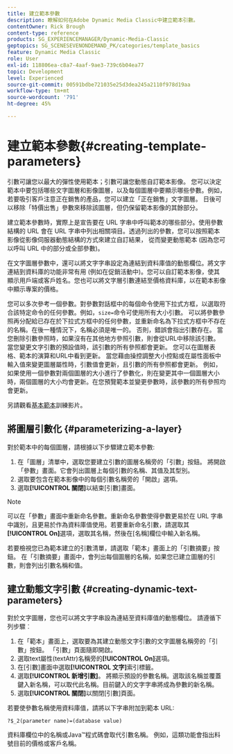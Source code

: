 ```yaml
---
title: 建立範本參數
description: 瞭解如何在Adobe Dynamic Media Classic中建立範本引數。
contentOwner: Rick Brough
content-type: reference
products: SG_EXPERIENCEMANAGER/Dynamic-Media-Classic
geptopics: SG_SCENESEVENONDEMAND_PK/categories/template_basics
feature: Dynamic Media Classic
role: User
exl-id: 118806ea-c8a7-4aaf-9ae3-739c6b04ea77
topic: Development
level: Experienced
source-git-commit: 00591bdbe721035e25d3dea245a2110f978d19aa
workflow-type: tm+mt
source-wordcount: '791'
ht-degree: 45%

---
```


# 建立範本參數{#creating-template-parameters}

引數可讓您以最大的彈性使用範本；引數可讓您動態自訂範本影像。 您可以決定範本中要包括哪些文字圖層和影像圖層，以及每個圖層中要顯示哪些參數。例如，若要吸引客戶注意正在銷售的產品，您可以建立「正在銷售」文字圖層。 日後可以移除「特價出售」參數來移除該圖層，但仍保留範本影像的其餘部分。

建立範本參數時，實際上是宣告要在 URL 字串中呼叫範本的哪些部分。使用參數結構的 URL 會在 URL 字串中列出相關項目。透過列出的參數，您可以按照範本影像從影像伺服器動態結構的方式來建立自訂結果， 從而變更動態範本 (因為您可以呼叫 URL 中的部分或全部參數)。

在文字圖層參數中，還可以將文字字串設定為連結到資料庫值的動態欄位。將文字連結到資料庫的功能非常有用 (例如在促銷活動中)。您可以自訂範本影像，使其顯示用戶端或客戶姓名。您也可以將文字層引數連結至價格資料庫，以在範本影像中顯示專案的價格。

您可以多次參考一個參數。對參數對話框中的每個命令使用下拉式方框，以選取符合該特定命令的任何參數。例如，`size=`命令可使用所有大小引數。 可以將參數參照再分配給已存在於下拉式方框中的任何參數，並重新命名為下拉式方框中不存在的名稱。在後一種情況下，名稱必須是唯一的。 否則，錯誤會指出引數存在。 當您刪除引數參照時，如果沒有在其他地方參照引數，則會從URL中移除該引數。 當您變更文字引數的預設值時，該引數的所有參照都會更新。 您可以在圖層表格、範本的演算和URL中看到更新。 當您藉由操控調整大小控點或在屬性面板中輸入值來變更圖層屬性時，引數值會更新，且引數的所有參照都會更新。 例如，如果使用一個參數對兩個圖層的大小進行了參數化，則在變更其中一個圖層大小時，兩個圖層的大小均會更新。在您預覽範本並變更參數時，該參數的所有參照均會更新。

另請觀看[基本範本](https://s7d5.scene7.com/s7viewers/html5/VideoViewer.html?videoserverurl=https://s7d5.scene7.com/is/content/&amp;emailurl=https://s7d5.scene7.com/s7/emailFriend&amp;serverUrl=https://s7d5.scene7.com/is/image/&amp;config=Scene7SharedAssets/Universal_HTML5_Video&amp;contenturl=https://s7d5.scene7.com/skins/&amp;asset=S7tutorials/553_Template%20Basics_converted%20renamed_Dynamic%20Banners-AVS)訓練影片。

## 將圖層引數化 {#parameterizing-a-layer}

對於範本中的每個圖層，請根據以下步驟建立範本參數:

1. 在「圖層」清單中，選取您要建立引數的圖層名稱旁的「引數」按鈕。 將開啟「參數」畫面。它會列出圖層上每個引數的名稱、其值及其型別。
1. 選取要包含在範本影像中的每個引數名稱旁的「開啟」選項。
1. 選取&#x200B;**[!UICONTROL 關閉]**&#x200B;以結束[引數]畫面。

>[!NOTE]
>
>可以在「參數」畫面中重新命名參數。重新命名參數使得參數更易於在 URL 字串中識別，且更易於作為資料庫值使用。若要重新命名引數，請選取其&#x200B;**[!UICONTROL On]**&#x200B;選項，選取其名稱，然後在[名稱]欄位中輸入新名稱。

若要檢視您已為範本建立的引數清單，請選取「範本」畫面上的「引數摘要」按鈕。 在「引數摘要」畫面中，會列出每個圖層的名稱，如果您已建立圖層的引數，則會列出引數名稱和值。

## 建立動態文字引數 {#creating-dynamic-text-parameters}

對於文字圖層，您也可以將文字字串設為連結至資料庫值的動態欄位。 請遵循下列步驟︰

1. 在「範本」畫面上，選取要為其建立動態文字引數的文字圖層名稱旁的「引數」按鈕。 「引數」頁面隨即開啟。
1. 選取text屬性(textAttr)名稱旁的&#x200B;**[!UICONTROL On]**&#x200B;選項。
1. 在[引數]畫面中選取&#x200B;**[!UICONTROL 文字]**&#x200B;索引標籤。
1. 選取&#x200B;**[!UICONTROL 新增引數]**。 將顯示預設的參數名稱。選取該名稱並覆蓋鍵入新名稱，可以取代此名稱。目前鍵入的文字字串將成為參數的新名稱。
1. 選取&#x200B;**[!UICONTROL 關閉]**&#x200B;以關閉[引數]頁面。

若要使參數名稱使用資料庫值，請將以下字串附加到範本 URL:

```as3
?$_2(parameter name)=(database value)
```

資料庫欄位中的名稱或Java™程式碼會取代引數名稱。 例如，這類功能會指出料號目前的價格或客戶名稱。
